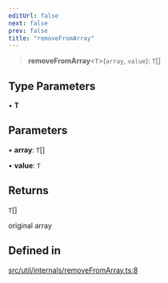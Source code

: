 ```yaml
---
editUrl: false
next: false
prev: false
title: "removeFromArray"
---
```


> **removeFromArray**\<`T`\>(`array`, `value`): `T`[]

## Type Parameters

• **T**

## Parameters

• **array**: `T`[]

• **value**: `T`

## Returns

`T`[]

original array

## Defined in

[src/util/internals/removeFromArray.ts:8](https://github.com/fabricjs/fabric.js/blob/c093e29e73123dafcfa091ff4d5e04e690bb796e/src/util/internals/removeFromArray.ts#L8)
